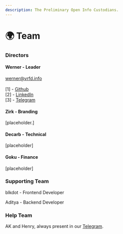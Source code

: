```yaml
---
description: The Preliminary Open Info Custodians.
---
```


# 🌍 Team

### Directors

#### Werner - Leader

werner@vrfd.info\
\
\[1] - [Github](https://github.com/WernerVdM97)\
\[2] - [LinkedIn](https://www.linkedin.com/in/werner-van-der-merwe-57b074192)\
\[3] - [Telegram](https://t.me/werner111)

#### Zirk - Branding

\[placeholder.]

#### Decarb - Technical

\[placeholder]

#### Goku - Finance

\[placeholder]

### Supporting Team

blkdot - Frontend Developer

Aditya -  Backend Developer

### Help Team

AK and Henry, always present in our [Telegram](https://t.me/echelonchat).

